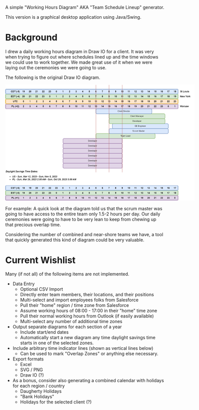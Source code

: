 A simple "Working Hours Diagram" AKA "Team Schedule Lineup" generator.

This version is a graphical desktop application using Java/Swing. 

# Background
I drew a daily working hours diagram in Draw IO for a client.
It was very when trying to figure out where schedules lined up and the time windows we 
could use to work together. We made great use of it when we were laying out the ceremonies 
we were going to use.

The following is the original Draw IO diagram.
<div style="width:600px">

![Working_Hours_no_names.drawio.png](docs/Working_Hours_no_names.drawio.png)
</div>


For example: A quick look at the diagram told us that the scrum master was going to have
access to the entire team only 1.5-2 hours per day. Our daily ceremonies were going to
have to be very lean to keep from chewing up that precious overlap time.

Considering the number of combined and near-shore teams we have, a tool that quickly 
generated this kind of diagram could be very valuable.


# Current Wishlist
Many (if not all) of the following items are not implemented.

* Data Entry
  * Optional CSV Import
  * Directly enter team members, their locations, and their positions
  * Multi-select and import employees folks from Salesforce
  * Pull their "home" region / time zone from Salesforce
  * Assume working hours of 08:00 - 17:00 in their "home" time zone
  * Pull their normal working hours from Outlook (if easily available)
  * Multi-select any number of additional time zones
* Output separate diagrams for each section of a year
  * Include start/end dates
  * Automatically start a new diagram any time daylight savings time starts in one of the selected zones.
* Include arbitrary time indicator lines (shown as vertical lines below)
  * Can be used to mark "Overlap Zones" or anything else necessary.
* Export formats
  * Excel
  * SVG / PNG
  * Draw IO (?)
* As a bonus, consider also generating a combined calendar with holidays for each region / country
  * Daugherty Holidays
  * "Bank Holidays"
  * Holidays for the selected client (?)

